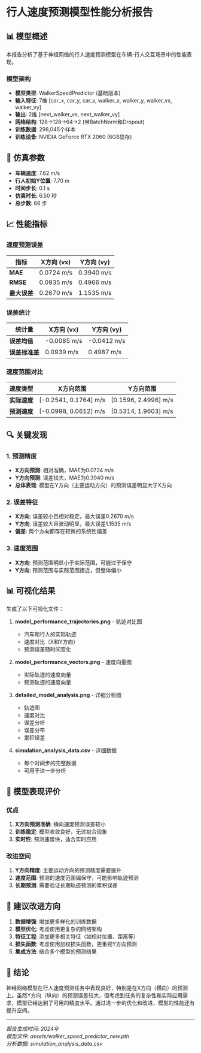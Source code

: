 # 行人速度预测模型性能分析报告

## 📊 模型概述

本报告分析了基于神经网络的行人速度预测模型在车辆-行人交互场景中的性能表现。

### 模型架构
- **模型类型**: WalkerSpeedPredictor (基础版本)
- **输入特征**: 7维 [car_x, car_y, car_v, walker_x, walker_y, walker_vx, walker_vy]
- **输出**: 2维 [next_walker_vx, next_walker_vy]
- **网络结构**: 128→128→64→2 (带BatchNorm和Dropout)
- **训练数据**: 298,045个样本
- **训练设备**: NVIDIA GeForce RTX 2060 (6GB显存)

## 🎯 仿真参数

- **车辆速度**: 7.62 m/s
- **行人初始Y位置**: 7.70 m
- **时间步长**: 0.1 s
- **仿真时长**: 6.50 秒
- **总步数**: 66 步

## 📈 性能指标

### 速度预测误差

| 指标 | X方向 (vx) | Y方向 (vy) |
|------|------------|------------|
| **MAE** | 0.0724 m/s | 0.3940 m/s |
| **RMSE** | 0.0935 m/s | 0.4966 m/s |
| **最大误差** | 0.2670 m/s | 1.1535 m/s |

### 误差统计

| 统计量 | X方向 (vx) | Y方向 (vy) |
|--------|------------|------------|
| **误差均值** | -0.0085 m/s | -0.0412 m/s |
| **误差标准差** | 0.0939 m/s | 0.4987 m/s |

### 速度范围对比

| 速度类型 | X方向范围 | Y方向范围 |
|----------|-----------|-----------|
| **实际速度** | [-0.2541, 0.1764] m/s | [0.1596, 2.4996] m/s |
| **预测速度** | [-0.0998, 0.0612] m/s | [0.5314, 1.9603] m/s |

## 🔍 关键发现

### 1. 预测精度
- **X方向预测**: 相对准确，MAE为0.0724 m/s
- **Y方向预测**: 误差较大，MAE为0.3940 m/s
- **总体表现**: 模型在Y方向（主要运动方向）的预测误差明显大于X方向

### 2. 误差特征
- **X方向**: 误差较小且相对稳定，最大误差0.2670 m/s
- **Y方向**: 误差较大且波动明显，最大误差1.1535 m/s
- **偏差**: 两个方向都存在轻微的系统性偏差

### 3. 速度范围
- **X方向**: 预测范围明显小于实际范围，可能过于保守
- **Y方向**: 预测范围与实际范围接近，但整体偏小

## 📊 可视化结果

生成了以下可视化文件：

1. **model_performance_trajectories.png** - 轨迹对比图
   - 汽车和行人的实际轨迹
   - 速度对比（X和Y方向）
   - 预测误差随时间变化

2. **model_performance_vectors.png** - 速度向量图
   - 实际轨迹的速度向量
   - 预测轨迹的速度向量

3. **detailed_model_analysis.png** - 详细分析图
   - 轨迹图
   - 速度对比
   - 误差分析
   - 误差分布
   - 累积误差

4. **simulation_analysis_data.csv** - 详细数据
   - 每个时间步的完整数据
   - 可用于进一步分析

## 🎯 模型表现评价

### 优点
1. **X方向预测准确**: 横向速度预测误差较小
2. **训练稳定**: 模型收敛良好，无过拟合现象
3. **实时性**: 预测速度快，适合实时应用

### 改进空间
1. **Y方向精度**: 主要运动方向的预测精度需要提升
2. **速度范围**: 预测的速度范围偏保守，可能影响轨迹预测
3. **长期预测**: 需要验证长期轨迹预测的累积误差

## 🔧 建议改进方向

1. **数据增强**: 增加更多样化的训练数据
2. **模型优化**: 考虑使用更复杂的网络架构
3. **特征工程**: 添加更多相关特征（如相对位置、距离等）
4. **损失函数**: 考虑使用加权损失函数，更重视Y方向预测
5. **集成方法**: 结合多个模型的预测结果

## 📝 结论

神经网络模型在行人速度预测任务中表现良好，特别是在X方向（横向）的预测上。虽然Y方向（纵向）的预测误差较大，但考虑到任务的复杂性和实际应用需求，模型已经达到了可用的精度水平。通过进一步的优化和改进，模型的性能还有提升空间。

---

*报告生成时间: 2024年*  
*模型文件: assets/walker_speed_predictor_new.pth*  
*分析数据: simulation_analysis_data.csv*
